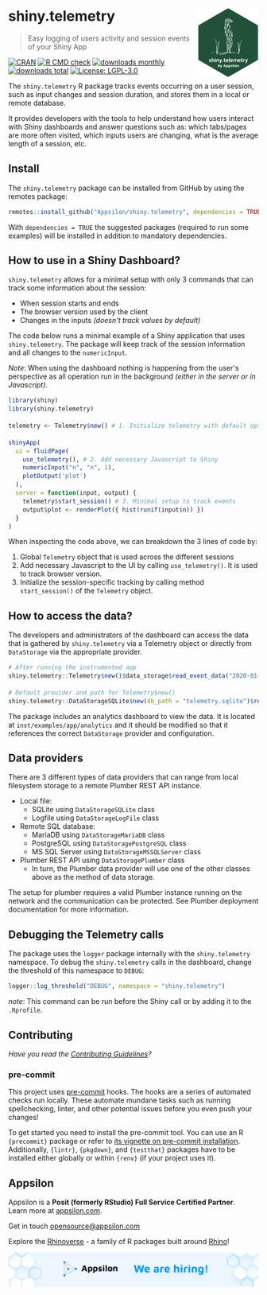 # shiny.telemetry <a href="https://appsilon.github.io/shiny.telemetry/"><img src="man/figures/shiny-telemetry.png" alt="shiny.telemetry logo" style="float: right; height: 140px;"></a>

> Easy logging of users activity and session events of your Shiny App

[![CRAN](https://www.r-pkg.org/badges/version/shiny.telemetry)](https://cran.r-project.org/package=shiny.telemetry)
[![R CMD check](https://github.com/Appsilon/shiny.telemetry/actions/workflows/main.yml/badge.svg)](https://github.com/Appsilon/shiny.telemetry/actions/workflows/main.yml)
[![downloads monthly](https://cranlogs.r-pkg.org/badges/shiny.telemetry)](https://CRAN.R-project.org/package=shiny.telemetry)
[![downloads total](https://cranlogs.r-pkg.org/badges/grand-total/shiny.telemetry)](https://CRAN.R-project.org/package=shiny.telemetry)
[![License: LGPL-3.0](https://img.shields.io/badge/License-LGPL--3.0-blue.svg)](https://opensource.org/license/lgpl-3-0/)

The `shiny.telemetry` R package tracks events occurring on a user session,
such as input changes and session duration, and stores them in a local or remote database.

It provides developers with the tools to help understand how users interact with Shiny dashboards
and answer questions such as: which tabs/pages are more often visited,
which inputs users are changing, what is the average length of a session, etc.

## Install

The `shiny.telemetry` package can be installed from GitHub by using the remotes package:

```R
remotes::install_github("Appsilon/shiny.telemetry", dependencies = TRUE)
```

With `dependencies = TRUE` the suggested packages (required to run some examples)
will be installed in addition to mandatory dependencies.

## How to use in a Shiny Dashboard?

`shiny.telemetry` allows for a minimal setup with only 3 commands
that can track some information about the session:

* When session starts and ends
* The browser version used by the client
* Changes in the inputs _(doesn't track values by default)_

The code below runs a minimal example of a Shiny application that uses `shiny.telemetry`.
The package will keep track of the session information and all changes to the `numericInput`.

_Note_: When using the dashboard nothing is happening from the user's perspective
as all operation run in the background _(either in the server or in Javascript)_.

```r
library(shiny)
library(shiny.telemetry)

telemetry <- Telemetry$new() # 1. Initialize telemetry with default options

shinyApp(
  ui = fluidPage(
    use_telemetry(), # 2. Add necessary Javascript to Shiny
    numericInput("n", "n", 1),
    plotOutput('plot')
  ),
  server = function(input, output) {
    telemetry$start_session() # 3. Minimal setup to track events
    output$plot <- renderPlot({ hist(runif(input$n)) })
  }
)
```

When inspecting the code above, we can breakdown the 3 lines of code by:

1. Global `Telemetry` object that is used across the different sessions
2. Add necessary Javascript to the UI by calling `use_telemetry()`.
It is used to track browser version.
3. Initialize the session-specific tracking
by calling method `start_session()` of the `Telemetry` object.

## How to access the data?

The developers and administrators of the dashboard can access the data that is gathered by `shiny.telemetry` via a Telemetry object or directly from `DataStorage` via the appropriate provider.

```R
# After running the instrumented app
shiny.telemetry::Telemetry$new()$data_storage$read_event_data("2020-01-01", "2050-01-01")

# Default provider and path for Telemetry$new()
shiny.telemetry::DataStorageSQLite$new(db_path = "telemetry.sqlite")$read_event_data("2020-01-01", "2050-01-01")
```

The package includes an analytics dashboard to view the data.
It is located at `inst/examples/app/analytics` and it should be modified
so that it references the correct `DataStorage` provider and configuration.

## Data providers

There are 3 different types of data providers
that can range from local filesystem storage to a remote Plumber REST API instance.

* Local file:
  * SQLite using `DataStorageSQLite` class
  * Logfile using `DataStorageLogFile` class
* Remote SQL database:
  * MariaDB using `DataStorageMariaDB` class
  * PostgreSQL using `DataStoragePostgreSQL` class
  * MS SQL Server using `DataStorageMSSQLServer` class
* Plumber REST API using `DataStoragePlumber` class
  * In turn, the Plumber data provider will use one of the other classes above
  as the method of data storage.

The setup for plumber requires a valid Plumber instance running on the network
and the communication can be protected.
See Plumber deployment documentation for more information.

## Debugging the Telemetry calls

The package uses the `logger` package internally with the `shiny.telemetry` namespace.
To debug the `shiny.telemetry` calls in the dashboard,
change the threshold of this namespace to `DEBUG`:

```r
logger::log_threshold("DEBUG", namespace = "shiny.telemetry")
```

_note_: This command can be run before the Shiny call or by adding it to the `.Rprofile`.

## Contributing
_*Have you read the [Contributing Guidelines](https://github.com/Appsilon/.github/blob/main/CONTRIBUTING.md)?*_

### pre-commit
This project uses [pre-commit][] hooks. The hooks are a series of automated checks run locally.
These automate mundane tasks such as running spellchecking, linter, and other potential issues
before you even push your changes!

To get started you need to install the pre-commit tool. You can use an R `{precommit}` package or
refer to [its vignette on pre-commit installation][]. Additionally, `{lintr}`, `{pkgdown}`, and
`{testthat}` packages have to be installed either globally or within `{renv}` (if your project uses
it).

[pre-commit]: https://pre-commit.com
[its vignette on pre-commit installation]: https://lorenzwalthert.github.io/precommit/articles/precommit.html#installation

## Appsilon

<img src="https://avatars0.githubusercontent.com/u/6096772" align="right" alt="" width="6%" />

Appsilon is a **Posit (formerly RStudio) Full Service Certified Partner**.<br/>
Learn more at [appsilon.com](https://appsilon.com).

Get in touch [opensource@appsilon.com](mailto:opensource@appsilon.com)

Explore the [Rhinoverse](https://rhinoverse.dev) - a family of R packages built around [Rhino](https://appsilon.github.io/rhino/)!

<a href = "https://appsilon.com/careers/" target="_blank"><img src="https://raw.githubusercontent.com/Appsilon/website-cdn/gh-pages/WeAreHiring1.png" alt="We are hiring!"/></a>
